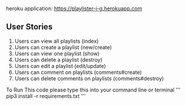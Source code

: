 heroku application: https://playlister-j-g.herokuapp.com

## User Stories

1. Users can view all playlists (index)
2. Users can create a playlist (new/create)
3. Users can view one playlist (show)
4. Users can delete a playlist (destroy)
5. Users can edit a playlist (edit/update)
6. Users can comment on playlists (comments#create)
7. Users can delete comments on playlists (comments#destroy)

To Run This code please type this into your command line or terminal
'''
pip3 install -r requirements.txt
'''

